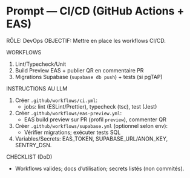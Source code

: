 # Prompt — CI/CD (GitHub Actions + EAS)

RÔLE: DevOps
OBJECTIF: Mettre en place les workflows CI/CD.

WORKFLOWS
1) Lint/Typecheck/Unit
2) Build Preview EAS + publier QR en commentaire PR
3) Migrations Supabase (`supabase db push`) + tests (si pgTAP)

INSTRUCTIONS AU LLM
1) Créer `.github/workflows/ci.yml`:
   - jobs: lint (ESLint/Prettier), typecheck (tsc), test (Jest)
2) Créer `.github/workflows/eas-preview.yml`:
   - EAS build preview sur PR (profil `preview`), commenter QR
3) Créer `.github/workflows/supabase.yml` (optionnel selon env):
   - Vérifier migrations; exécuter tests SQL
4) Variables/Secrets: EAS_TOKEN, SUPABASE_URL/ANON_KEY, SENTRY_DSN.

CHECKLIST (DoD)
- Workflows valides; docs d’utilisation; secrets listés (non commités).


